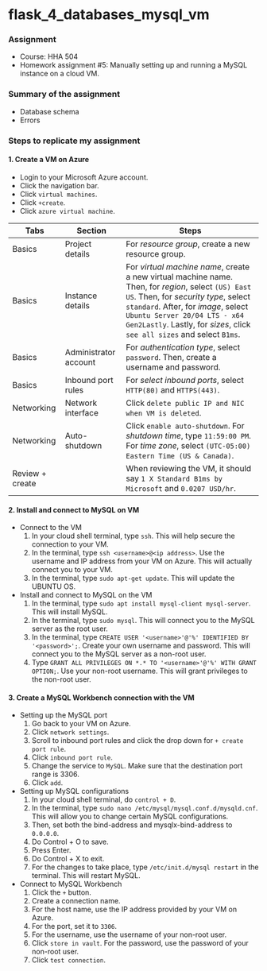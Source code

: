 # flask_4_databases_mysql_vm

### Assignment
- Course: HHA 504
- Homework assignment #5: Manually setting up and running a MySQL instance on a cloud VM.

### Summary of the assignment
- Database schema
- Errors
  
### Steps to replicate my assignment

#### 1. Create a VM on Azure
- Login to your Microsoft Azure account.
- Click the navigation bar.
- Click `virtual machines`.
- Click `+create`.
- Click `azure virtual machine`.

| Tabs | Section | Steps |
| --- | --- | --- | 
| Basics | Project details | For *resource group*, create a new resource group. |
| Basics | Instance details | For *virtual machine name*, create a new virtual machine name. Then, for *region*, select `(US) East US`. Then, for *security type*, select `standard`. After, for *image*, select `Ubuntu Server 20/04 LTS - x64 Gen2Lastly`. Lastly, for *sizes*, click `see all sizes` and select `B1ms`. |
| Basics | Administrator account | For *authentication type*, select `password`. Then, create a username and password. |
| Basics | Inbound port rules | For *select inbound ports*, select `HTTP(80)` and `HTTPS(443)`. |
| Networking | Network interface | Click `delete public IP and NIC when VM is deleted`. |
| Networking | Auto-shutdown | Click `enable auto-shutdown`. For *shutdown time*, type `11:59:00 PM`. For *time zone*, select `(UTC-05:00) Eastern Time (US & Canada)`. |
| Review + create | | When reviewing the VM, it should say `1 X Standard B1ms by Microsoft` and `0.0207 USD/hr`. |

#### 2. Install and connect to MySQL on VM 
- Connect to the VM 
  1. In your cloud shell terminal, type `ssh`. This will help secure the connection to your VM.
  2. In the terminal, type `ssh <username>@<ip address>`. Use the username and IP address from your VM on Azure. This will actually connect you to your VM.
  3. In the terminal, type `sudo apt-get update`. This will update the UBUNTU OS.
- Install and connect to MySQL on the VM 
  1. In the terminal, type `sudo apt install mysql-client mysql-server`. This will install MySQL.
  2. In the terminal, type `sudo mysql`. This will connect you to the MySQL server as the root user.
  3. In the terminal, type `CREATE USER '<username>'@'%' IDENTIFIED BY '<password>';`. Create your own username and password. This will connect you to the MySQL server as a non-root user.
  4. Type `GRANT ALL PRIVILEGES ON *.* TO '<username>'@'%' WITH GRANT OPTION;`. Use your non-root username. This will grant privileges to the non-root user.
 
#### 3. Create a MySQL Workbench connection with the VM
- Setting up the MySQL port
  1. Go back to your VM on Azure.
  2. Click `network settings`.
  3. Scroll to inbound port rules and click the drop down for `+ create port rule`.
  4. Click `inbound port rule`.
  5. Change the service to `MySQL`. Make sure that the destination port range is 3306.
  6. Click `add`.
- Setting up MySQL configurations 
  1. In your cloud shell terminal, do `control + D`.
  2. In the terminal, type `sudo nano /etc/mysql/mysql.conf.d/mysqld.cnf`. This will allow you to change certain MySQL configurations.
  3. Then, set both the bind-address and mysqlx-bind-address to `0.0.0.0`.
  4. Do Control + O to save.
  5. Press Enter.
  6. Do Control + X to exit.
  7. For the changes to take place, type `/etc/init.d/mysql restart` in the terminal. This will restart MySQL.
- Connect to MySQL Workbench
  1. Click the `+` button.
  2. Create a connection name.
  3. For the host name, use the IP address provided by your VM on Azure.
  4. For the port, set it to `3306`.
  5. For the username, use the username of your non-root user.
  6. Click `store in vault`. For the password, use the password of your non-root user.
  7. Click `test connection`.
 


     

  







